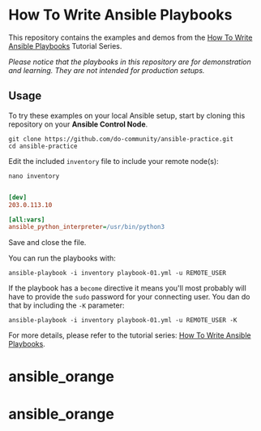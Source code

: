 # How To Write Ansible Playbooks

This repository contains the examples and demos from the [How To Write Ansible Playbooks](https://www.digitalocean.com/community/tutorial_series/how-to-write-ansible-playbooks) Tutorial Series.

_Please notice that the playbooks in this repository are for demonstration and learning. They are not intended for production setups._

## Usage

To try these examples on your local Ansible setup, start by cloning this repository on your **Ansible Control Node**.

```command
git clone https://github.com/do-community/ansible-practice.git
cd ansible-practice
```

Edit the included `inventory` file to include your remote node(s):

```command
nano inventory
```

```ini

[dev]
203.0.113.10

[all:vars]
ansible_python_interpreter=/usr/bin/python3
```

Save and close the file. 

You can run the playbooks with:

```command
ansible-playbook -i inventory playbook-01.yml -u REMOTE_USER
```

If the playbook has a `become` directive it means you'll most probably will have to provide the `sudo` password for your connecting user. You dan do that by including the `-K` parameter:

```command
ansible-playbook -i inventory playbook-01.yml -u REMOTE_USER -K
```

For more details, please refer to the tutorial series: [How To Write Ansible Playbooks](https://www.digitalocean.com/community/tutorial_series/how-to-write-ansible-playbooks).
# ansible_orange
# ansible_orange

